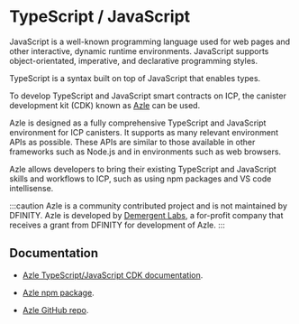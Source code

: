 # TypeScript / JavaScript

JavaScript is a well-known programming language used for web pages and other interactive, dynamic runtime environments. JavaScript supports object-orientated, imperative, and declarative programming styles.  

TypeScript is a syntax built on top of JavaScript that enables types. 

To develop TypeScript and JavaScript smart contracts on ICP, the canister development kit (CDK)  known as [Azle](https://demergent-labs.github.io/azle/azle.html) can be used.

Azle is designed as a fully comprehensive TypeScript and JavaScript environment for ICP canisters. It supports as many relevant environment APIs as possible. These APIs are similar to those available in other frameworks such as Node.js and in environments such as web browsers.

Azle allows developers to bring their existing TypeScript and JavaScript skills and workflows to ICP, such as using npm packages and VS code intellisense. 

:::caution
Azle is a community contributed project and is not maintained by DFINITY. Azle is developed by [Demergent Labs](https://github.com/demergent-labs), a for-profit company that receives a grant from DFINITY for development of Azle. 
:::

## Documentation

- [Azle TypeScript/JavaScript CDK documentation](https://demergent-labs.github.io/azle/azle.html).

- [Azle npm package](https://www.npmjs.com/package/azle).

- [Azle GitHub repo](https://github.com/demergent-labs/azle).
